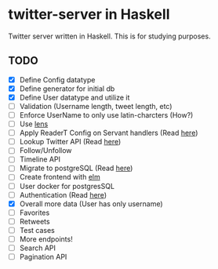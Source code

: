 # twitter-server in Haskell

Twitter server written in Haskell. This is for studying purposes.

## TODO

- [x] Define Config datatype
- [x] Define generator for initial db
- [x] Define User datatype and utilize it
- [ ] Validation (Username length, tweet length, etc)
- [ ] Enforce UserName to only use latin-charcters (How?)
- [ ] Use [lens](http://hackage.haskell.org/package/lens)
- [ ] Apply ReaderT Config on Servant handlers (Read [here](https://haskell-servant.readthedocs.io/en/stable/cookbook/using-custom-monad/UsingCustomMonad.html))
- [ ] Lookup Twitter API (Read [here](https://developer.twitter.com/))
- [ ] Follow/Unfollow
- [ ] Timeline API
- [ ] Migrate to postgreSQL (Read [here](https://www.yesodweb.com/book/persistent#persistent_something_besides_sqlite))
- [ ] Create frontend with [elm](https://elm-lang.org/)
- [ ] User docker for postgresSQL
- [ ] Authentication (Read [here](https://haskell-servant.readthedocs.io/en/stable/tutorial/Authentication.html))
- [x] Overall more data (User has only username)
- [ ] Favorites
- [ ] Retweets
- [ ] Test cases
- [ ] More endpoints!
- [ ] Search API
- [ ] Pagination API